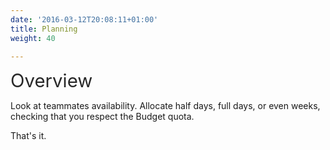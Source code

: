 ```yaml
---
date: '2016-03-12T20:08:11+01:00'
title: Planning
weight: 40

---
```

<span style="color: rgb(40, 40, 40); font-size: 2.1em; word-spacing: 0.5px;">Overview</span>

Look at teammates availability. Allocate half days, full days, or even weeks, checking that you respect the Budget quota.

That's it.
